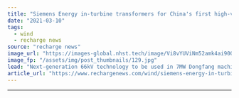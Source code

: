 ```yaml
---
title: "Siemens Energy in-turbine transformers for China's first high-voltage offshore wind farm"
date: "2021-03-10"
tags: 
  - wind
  - recharge news
source: "recharge news"
image_url: "https://images-global.nhst.tech/image/Vi8vYUViNm52amk4ai90QStaR2lEMGNwdVYwcndTVTJJaStJZnZuNTBIQT0=/nhst/binary/d47dd4a6a93ff004f2999216884eda9f"
image_fp: "/assets/img/post_thumbnails/129.jpg"
lead: "Next-generation 66kV technology to be used in 7MW Dongfang machines at Yuhuan project off south-eastern China"
article_url: "https://www.rechargenews.com/wind/siemens-energy-in-turbine-transformers-for-chinas-first-high-voltage-offshore-wind-farm/2-1-977709"
---
```


---
